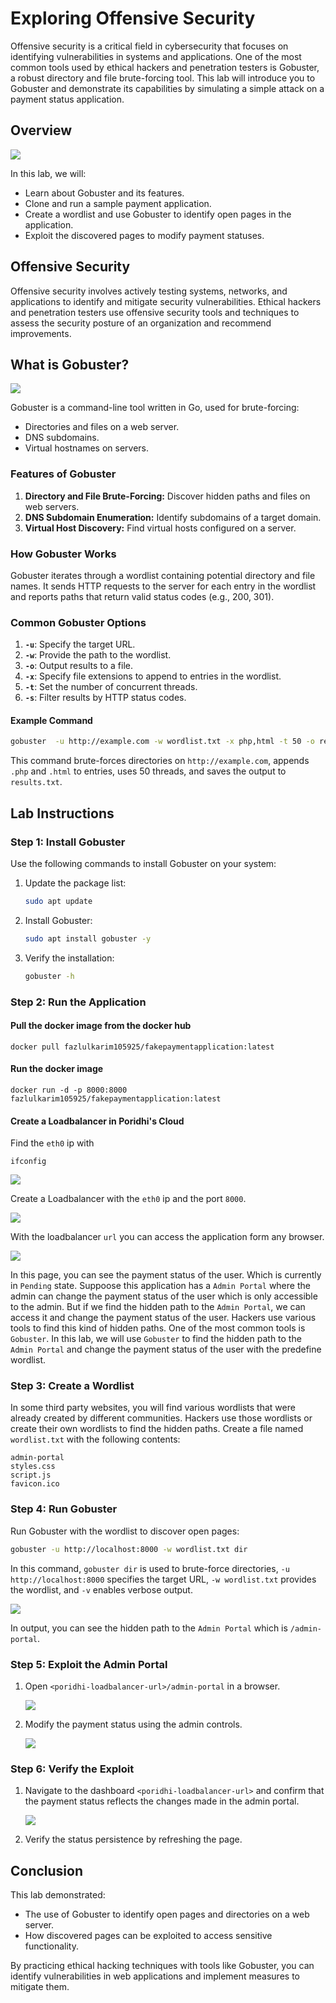 # Exploring Offensive Security

Offensive security is a critical field in cybersecurity that focuses on identifying vulnerabilities in systems and applications. One of the most common tools used by ethical hackers and penetration testers is Gobuster, a robust directory and file brute-forcing tool. This lab will introduce you to Gobuster and demonstrate its capabilities by simulating a simple attack on a payment status application.

## Overview

![](./images/banner1.svg)

In this lab, we will:
- Learn about Gobuster and its features.
- Clone and run a sample payment application.
- Create a wordlist and use Gobuster to identify open pages in the application.
- Exploit the discovered pages to modify payment statuses.

## Offensive Security

Offensive security involves actively testing systems, networks, and applications to identify and mitigate security vulnerabilities. Ethical hackers and penetration testers use offensive security tools and techniques to assess the security posture of an organization and recommend improvements.


## What is Gobuster?

![](./images/banner2.svg)

Gobuster is a command-line tool written in Go, used for brute-forcing:
- Directories and files on a web server.
- DNS subdomains.
- Virtual hostnames on servers.



### Features of Gobuster
1. **Directory and File Brute-Forcing:** Discover hidden paths and files on web servers.
2. **DNS Subdomain Enumeration:** Identify subdomains of a target domain.
3. **Virtual Host Discovery:** Find virtual hosts configured on a server.

### How Gobuster Works
Gobuster iterates through a wordlist containing potential directory and file names. It sends HTTP requests to the server for each entry in the wordlist and reports paths that return valid status codes (e.g., 200, 301).

### Common Gobuster Options
1. **`-u`**: Specify the target URL.
2. **`-w`**: Provide the path to the wordlist.
3. **`-o`**: Output results to a file.
4. **`-x`**: Specify file extensions to append to entries in the wordlist.
5. **`-t`**: Set the number of concurrent threads.
6. **`-s`**: Filter results by HTTP status codes.

#### Example Command
```bash
gobuster  -u http://example.com -w wordlist.txt -x php,html -t 50 -o results.txt dir
```
This command brute-forces directories on `http://example.com`, appends `.php` and `.html` to entries, uses 50 threads, and saves the output to `results.txt`.

## Lab Instructions

### Step 1: Install Gobuster
Use the following commands to install Gobuster on your system:
1. Update the package list:
   ```bash
   sudo apt update
   ```
2. Install Gobuster:
   ```bash
   sudo apt install gobuster -y
   ```
3. Verify the installation:
   ```bash
   gobuster -h
   ```

### Step 2: Run the Application

#### Pull the docker image from the docker hub

```
docker pull fazlulkarim105925/fakepaymentapplication:latest
```

#### Run the docker image

```
docker run -d -p 8000:8000 fazlulkarim105925/fakepaymentapplication:latest
```

#### Create a Loadbalancer in Poridhi's Cloud

Find the `eth0` ip with

```
ifconfig
```

![](./images/6.png)

Create a Loadbalancer with the `eth0` ip and the port `8000`.

![](./images/7.png)


With the loadbalancer `url` you can access the application form any browser.

![](./images/2.png)


In this page, you can see the payment status of the user. Which is currently in `Pending` state. Suppoose this application has a `Admin Portal` where the admin can change the payment status of the user which is only accessible to the admin. But if we find the hidden path to the `Admin Portal`, we can access it and change the payment status of the user. Hackers use various tools to find this kind of hidden paths. One of the most common tools is `Gobuster`. In this lab, we will use `Gobuster` to find the hidden path to the `Admin Portal` and change the payment status of the user with the predefine wordlist.

### Step 3: Create a Wordlist

In some third party websites, you will find various wordlists that were already created by different communities. Hackers use those wordlists or create their own wordlists to find the hidden paths. Create a file named `wordlist.txt` with the following contents:

```plaintext
admin-portal
styles.css
script.js
favicon.ico
```

### Step 4: Run Gobuster
Run Gobuster with the wordlist to discover open pages:
```bash
gobuster -u http://localhost:8000 -w wordlist.txt dir
```
In this command, `gobuster dir` is used to brute-force directories, `-u http://localhost:8000` specifies the target URL, `-w wordlist.txt` provides the wordlist, and `-v` enables verbose output.

![](./images/1.png)

In output, you can see the hidden path to the `Admin Portal` which is `/admin-portal`.

### Step 5: Exploit the Admin Portal
1. Open `<poridhi-loadbalancer-url>/admin-portal` in a browser.

   ![](./images/3.png)

2. Modify the payment status using the admin controls.

   ![](./images/4.png)

### Step 6: Verify the Exploit
1. Navigate to the dashboard `<poridhi-loadbalancer-url>` and confirm that the payment status reflects the changes made in the admin portal.

   ![](./images/5.png)
2. Verify the status persistence by refreshing the page.

## Conclusion
This lab demonstrated:
- The use of Gobuster to identify open pages and directories on a web server.
- How discovered pages can be exploited to access sensitive functionality.

By practicing ethical hacking techniques with tools like Gobuster, you can identify vulnerabilities in web applications and implement measures to mitigate them.
